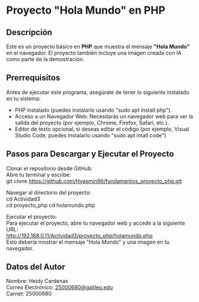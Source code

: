 # Proyecto "Hola Mundo" en PHP

## Descripción
Este es un proyecto básico en **PHP** que muestra el mensaje **"Hola Mundo"** en el navegador. El proyecto también incluye una imagen creada con IA como parte de la demostración.

## Prerrequisitos
Antes de ejecutar este programa, asegúrate de tener lo siguiente instalado en tu sistema:
- PHP instalado (puedes instalarlo usando "sudo apt install php").
- Acceso a un Navegador Web: Necesitarás un navegador web para ver la salida del proyecto (por ejemplo, Chrome, Firefox, Safari, etc.).
- Editor de texto opcional, si deseas editar el código (por ejemplo, Visual Studio Code, puedes instalarlo usando "sudo apt intall code")

## Pasos para Descargar y Ejecutar el Proyecto
Clonar el repositorio desde GitHub:  
Abre tu terminal y escribe:  
git clone https://github.com/Hyasmin96/fundamentos_proyecto_php.git

Navegar al directorio del proyecto:   
cd Actividad3   
cd proyecto_php
cd holamundo.php

Ejecutar el proyecto:  
Para ejecutar el proyecto, abre tu navegador web y accede a la siguiente URL:  
http://192.168.0.11/Actividad3/proyecto_php/holamundo.php  
Esto debería mostrar el mensaje "Hola Mundo" y una imagen en tu navegador.

## Datos del Autor  
Nombre: Heidy Cardenas  
Correo Electrónico: 25000680@galileo.edu  
Carnet: 25000680

